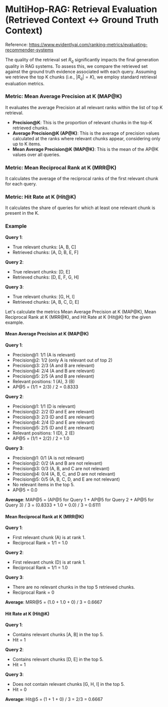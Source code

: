 # MultiHop-RAG: Retrieval Evaluation (Retrieved Context <-> Ground Truth Context)
Reference: https://www.evidentlyai.com/ranking-metrics/evaluating-recommender-systems

The quality of the retrieval set $R_q$ significantly impacts the final generation quality in RAG systems. To assess this, we compare the retrieved set against the ground truth evidence associated with each query. Assuming we retrieve the top K chunks (i.e., $|R_q| = K$), we employ standard retrieval evaluation metrics.

### Metric: Mean Average Precision at K (MAP@K)
It evaluates the average Precision at all relevant ranks within the list of top K retrieval. 

- **Precision@K**: This is the proportion of relevant chunks in the top-K retrieved chunks.
- **Average Precision@K (AP@K)**: This is the average of precision values calculated at the ranks where relevant chunks appear, considering only up to K items.
- **Mean Average Precision@K (MAP@K)**: This is the mean of the AP@K values over all queries.

### Metric: Mean Reciprocal Rank at K (MRR@K)
It calculates the average of the reciprocal ranks of the first relevant chunk for each query.

### Metric: Hit Rate at K (Hit@K)
It calculates the share of queries for which at least one relevant chunk is present in the K. 

### Example
**Query 1**:
- True relevant chunks: [A, B, C]
- Retrieved chunks: [A, D, B, E, F]

**Query 2**:
- True relevant chunks: [D, E]
- Retrieved chunks: [D, E, F, G, H]

**Query 3**:
- True relevant chunks: [G, H, I]
- Retrieved chunks: [A, B, C, D, E]

Let's calculate the metrics Mean Average Precision at K (MAP@K), Mean Reciprocal Rank at K (MRR@K), and Hit Rate at K (Hit@K) for the given example.

#### Mean Average Precision at K (MAP@K)

**Query 1**:
- Precision@1: 1/1 (A is relevant)
- Precision@2: 1/2 (only A is relevant out of top 2)
- Precision@3: 2/3 (A and B are relevant)
- Precision@4: 2/4 (A and B are relevant)
- Precision@5: 2/5 (A and B are relevant)
- Relevant positions: 1 (A), 3 (B)
- AP@5 = (1/1 + 2/3) / 2 = 0.8333

**Query 2**:
- Precision@1: 1/1 (D is relevant)
- Precision@2: 2/2 (D and E are relevant)
- Precision@3: 2/3 (D and E are relevant)
- Precision@4: 2/4 (D and E are relevant)
- Precision@5: 2/5 (D and E are relevant)
- Relevant positions: 1 (D), 2 (E)
- AP@5 = (1/1 + 2/2) / 2 = 1.0

**Query 3**:
- Precision@1: 0/1 (A is not relevant)
- Precision@2: 0/2 (A and B are not relevant)
- Precision@3: 0/3 (A, B, and C are not relevant)
- Precision@4: 0/4 (A, B, C, and D are not relevant)
- Precision@5: 0/5 (A, B, C, D, and E are not relevant)
- No relevant items in the top 5.
- AP@5 = 0.0

**Average**:
MAP@5 = (AP@5 for Query 1 + AP@5 for Query 2 + AP@5 for Query 3) / 3
      = (0.8333 + 1.0 + 0.0) / 3
      = 0.6111

#### Mean Reciprocal Rank at K (MRR@K)
**Query 1**: 
- First relevant chunk (A) is at rank 1. 
- Reciprocal Rank = 1/1 = 1.0

**Query 2**: 
- First relevant chunk (D) is at rank 1.
- Reciprocal Rank = 1/1 = 1.0

**Query 3**: 
- There are no relevant chunks in the top 5 retrieved chunks.
- Reciprocal Rank = 0

**Average**: MRR@5 = (1.0 + 1.0 + 0) / 3 = 0.6667

#### Hit Rate at K (Hit@K)
**Query 1**: 
- Contains relevant chunks [A, B] in the top 5.
- Hit = 1

**Query 2**: 
- Contains relevant chunks [D, E] in the top 5.
- Hit = 1

**Query 3**: 
- Does not contain relevant chunks [G, H, I] in the top 5.
- Hit = 0

**Average**: Hit@5 = (1 + 1 + 0) / 3 = 2/3 = 0.6667
